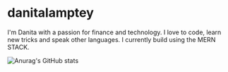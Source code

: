 # danitalamptey

I'm Danita with a passion for finance and technology. I love to code, learn new tricks and speak other languages. I currently build using the MERN STACK.

![Anurag's GitHub stats](https://github-readme-stats.vercel.app/api?iamatinad=anuraghazra&show_icons=true&theme=transparent)

